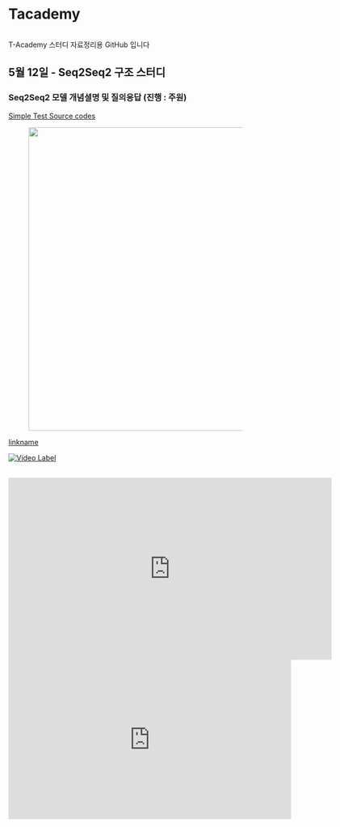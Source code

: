 # Tacademy

<figure class="align-center">
  <img src="https://www.skplanet.com/img/upload/board/2014072410350495436349.png" alt="">
  <figcaption></figcaption>
</figure>

T-Academy 스터디 자료정리용 GitHub 입니다



## 5월 12일 - Seq2Seq2 구조 스터디

### **Seq2Seq2** 모델 개념셜명 및 질의응답 (진행 : 주원)

[Simple Test Source codes](https://github.com/YongBeomKim/Tacademy/tree/master/Juwon)


<figure class="align-center">
  <img src="https://raw.githubusercontent.com/YongBeomKim/Tacademy/master/data/20180512_rnn.jpg" width="600" alt="">
  <figcaption></figcaption>
</figure>


[linkname](https://www.youtube.com/watch?v=EmvyEqJvrvw)

[![Video Label](https://raw.githubusercontent.com/YongBeomKim/Tacademy/master/data/20180512_rnn.jpg)](https://www.youtube.com/watch?v=EmvyEqJvrvw)


<br>
<iframe width="640" height="360" src="https://www.youtube-nocookie.com/embed/l2Of1-d5E5o?controls=0&amp;showinfo=0" frameborder="0" allowfullscreen></iframe>

<br>
<iframe width="560" height="315" src="https://www.youtube.com/embed/EmvyEqJvrvw" frameborder="0" allow="autoplay; encrypted-media" allowfullscreen></iframe>


